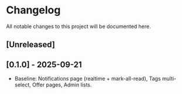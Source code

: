 # Changelog

All notable changes to this project will be documented here.

## [Unreleased]

## [0.1.0] - 2025-09-21
- Baseline: Notifications page (realtime + mark-all-read), Tags multi-select, Offer pages, Admin lists.

<!-- Keep newest at top. Each ChatGPT-delivered edit should add a bullet:
- 2025-09-21 (HX v0.4): Notifications copy & realtime cleanup.
-->
